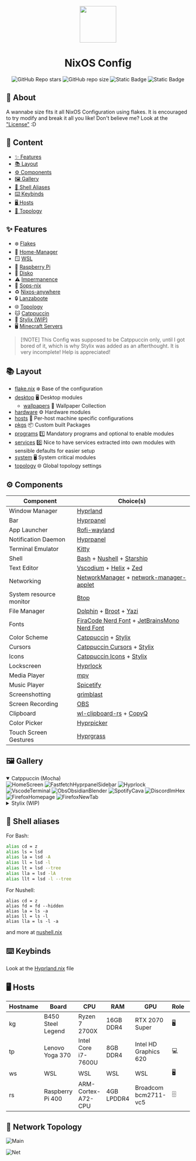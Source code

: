 <div align="center"><img src="./assets/nix.svg" width="100px" /></div>

<h1 align="center">NixOS Config</h1>

<div align="center">

![GitHub Repo stars](https://img.shields.io/github/stars/KP64/nixos-config?style=for-the-badge&logo=starship&logoColor=%23cad3f5&labelColor=%23181825&color=%2311111B&link=https%3A%2F%2Fgithub.com%2FKP64%2Fnixos-config)
![GitHub repo size](https://img.shields.io/github/repo-size/KP64/nixos-config?style=for-the-badge&logo=github&logoColor=%23cad3f5&labelColor=%23181825&color=%2311111B&link=github.com%2FKP64%2Fnixos-config)
![Static Badge](https://img.shields.io/badge/nixos-unstable-blue?style=for-the-badge&logo=nixos&logoColor=%23cad3f5&labelColor=%23181825&color=%2311111B&link=https%3A%2F%2Fgithub.com%2FKP64%2Fnixos-config)
![Static Badge](https://img.shields.io/badge/unlicense-%2311111b?style=for-the-badge&logo=unlicense&logoColor=%23cdd6f4&labelColor=%23181825)

</div>

## 📝 About

A wannabe size fits it all NixOS Configuration using flakes.
It is encouraged to try modify and break it all you like!
Don't believe me? Look at the ["License"](./UNLICENSE) :D

## 📖 Content

- [✨ Features](#-features)
- [📚 Layout](#-layout)
- [⚙️ Components](#%EF%B8%8F-components)
- [🖼️ Gallery](#%EF%B8%8F-gallery)
- [🐚 Shell Aliases](#-shell-aliases)
- [⌨️ Keybinds](#%EF%B8%8F-keybinds)
- [🖥️ Hosts](#%EF%B8%8F%EF%B8%8F-hosts)
- [👀 Topology](#-network-topology)

## ✨ Features

- ❄️ [Flakes](https://nixos.wiki/wiki/flakes)
- 🏡 [Home-Manager](https://github.com/nix-community/home-manager)
- 🪟 [WSL](https://github.com/nix-community/NixOS-WSL)
- 🥧 [Raspberry Pi](https://github.com/nix-community/raspberry-pi-nix)
- 💽 [Disko](https://github.com/nix-community/disko)
- ⚠️ [Impermanence](https://github.com/nix-community/impermanence)
- 🔐 [Sops-nix](https://github.com/Mic92/sops-nix)
- ♻️ [Nixos-anywhere](https://github.com/nix-community/nixos-anywhere)
- 🔒 [Lanzaboote](https://github.com/nix-community/lanzaboote)
- 🌐 [Topology](https://github.com/oddlama/nix-topology)
- 🐱 [Catppuccin](https://github.com/catppuccin/nix)
- 💈 [Stylix (WIP)](https://github.com/danth/stylix)
- 🖥️ [Minecraft Servers](https://github.com/Infinidoge/nix-minecraft)

> \[!NOTE\]
> This Config was supposed to be Catppuccin only, until I got bored of it,
> which is why Stylix was added as an afterthought. It is very incomplete!
> Help is appreciated!

## 📚 Layout

- [flake.nix](./flake.nix) ❄️ Base of the configuration
- [desktop](./desktop) 🖥️ Desktop modules
  - [wallpapers](./desktop/wallpapers) 🌄 Wallpaper Collection
- [hardware](./hardware) ⚙️ Hardware modules
- [hosts](./hosts) 👻 Per-host machine specific configurations
- [pkgs](./pkgs) 📦 Custom built Packages
- [programs](./programs) 1️⃣ Mandatory programs and optional to enable modules
- [services](./services) 0️⃣ Nice to have services extracted into own modules with sensible defaults for easier setup
- [system](./system) 🖥️ System critical modules
- [topology](./topology) 🌐 Global topology settings

## ⚙️ Components

| Component               | Choice(s)                                                                                                                                        |
| ----------------------- | ------------------------------------------------------------------------------------------------------------------------------------------------ |
| Window Manager          | [Hyprland](https://github.com/hyprwm/Hyprland)                                                                                                   |
| Bar                     | [Hyprpanel](https://github.com/Jas-SinghFSU/HyprPanel)                                                                                           |
| App Launcher            | [Rofi-wayland](https://github.com/lbonn/rofi)                                                                                                    |
| Notification Daemon     | [Hyprpanel](https://github.com/Jas-SinghFSU/HyprPanel)                                                                                           |
| Terminal Emulator       | [Kitty](https://github.com/kovidgoyal/kitty)                                                                                                     |
| Shell                   | [Bash](https://www.gnu.org/software/bash/) + [Nushell](https://github.com/nushell/nushell) + [Starship](https://github.com/starship/starship)    |
| Text Editor             | [Vscodium](https://github.com/VSCodium/vscodium) + [Helix](https://github.com/helix-editor/helix) + [Zed](https://github.com/zed-industries/zed) |
| Networking              | [NetworkManager](https://networkmanager.dev/) + [network-manager-applet](https://gitlab.gnome.org/GNOME/network-manager-applet)                  |
| System resource monitor | [Btop](https://github.com/aristocratos/btop)                                                                                                     |
| File Manager            | [Dolphin](https://invent.kde.org/system/dolphin) + [Broot](https://github.com/Canop/broot) + [Yazi](https://github.com/sxyazi/yazi)              |
| Fonts                   | [FiraCode Nerd Font](https://github.com/ryanoasis/nerd-fonts) + [JetBrainsMono Nerd Font](https://github.com/ryanoasis/nerd-fonts)               |
| Color Scheme            | [Catppuccin](https://github.com/catppuccin/nix) + [Stylix](https://github.com/danth/stylix)                                                      |
| Cursors                 | [Catppuccin Cursors](https://github.com/catppuccin/nix) + [Stylix](https://github.com/danth/stylix)                                              |
| Icons                   | [Catppuccin Icons](https://github.com/catppuccin/nix) + [Stylix](https://github.com/danth/stylix)                                                |
| Lockscreen              | [Hyprlock](https://github.com/hyprwm/hyprlock)                                                                                                   |
| Media Player            | [mpv](https://github.com/mpv-player/mpv)                                                                                                         |
| Music Player            | [Spicetify](https://spicetify.app/)                                                                                                              |
| Screenshotting          | [grimblast](https://github.com/hyprwm/contrib/tree/main/grimblast)                                                                               |
| Screen Recording        | [OBS](https://github.com/obsproject/obs-studio)                                                                                                  |
| Clipboard               | [wl-clipboard-rs](https://github.com/YaLTeR/wl-clipboard-rs) + [CopyQ](https://github.com/hluk/CopyQ)                                            |
| Color Picker            | [Hyprpicker](https://github.com/hyprwm/hyprpicker)                                                                                               |
| Touch Screen Gestures   | [Hyprgrass](https://github.com/horriblename/hyprgrass)                                                                                           |

## 🖼️ Gallery

<details open>
<summary>Catppuccin (Mocha)</summary>
<img alt="HomeScreen" src="./assets/gallery/catppuccin/HomeScreen.png" />
<img alt="FastfetchHyprpanelSidebar" src="./assets/gallery/catppuccin/FastfetchHyprpanelSidebar.png" />
<img alt="Hyprlock" src="./assets/gallery/catppuccin/Hyprlock.png" />
<img alt="VscodeTerminal" src="./assets/gallery/catppuccin/VscodeTerminal.png" />
<img alt="ObsObsidianBlender" src="./assets/gallery/catppuccin/ObsObsidianBlender.png" />
<img alt="SpotifyCava" src="./assets/gallery/catppuccin/SpotifyCava.png" />
<img alt="DiscordImHex" src="./assets/gallery/catppuccin/DiscordImHex.png"/>
<img alt="FirefoxHomepage" src="./assets/gallery/catppuccin/FirefoxHomepage.png" />
<img alt="FirefoxNewTab" src="./assets/gallery/catppuccin/FirefoxNewTab.png" />
</details>

<!-- TODO: Stylix -->

<details>
<summary>Stylix (WIP)</summary>
<p>Nothing to See yet :)</p>
</details>

## 🐚 Shell aliases

For Bash:

```sh
alias cd = z
alias ls = lsd
alias la = lsd -A
alias ll = lsd -l
alias lt = lsd --tree
alias lla = lsd -lA
alias llt = lsd -l --tree
```

For Nushell:

```nu
alias cd = z
alias fd = fd --hidden
alias la = ls -a
alias ll = ls -l
alias lla = ls -l -a
```

and more at [nushell.nix](./programs/cli/shells/nushell/default.nix)

## ⌨️ Keybinds

Look at the [Hyprland.nix](./desktop/hypr/hyprland.nix) file

## ️🖥️ Hosts

| Hostname | Board             | CPU                 | RAM        | GPU                   | Role | OS  |
| -------- | ----------------- | ------------------- | ---------- | --------------------- | ---- | --- |
| kg       | B450 Steel Legend | Ryzen 7 2700X       | 16GB DDR4  | RTX 2070 Super        | 🖥️   | ❄️  |
| tp       | Lenovo Yoga 370   | Intel Core i7-7600U | 8GB DDR4   | Intel HD Graphics 620 | 💻   | ❄️  |
| ws       | WSL               | WSL                 | WSL        | WSL                   | 🖥️   | ❄️  |
| rs       | Raspberry Pi 400  | ARM-Cortex-A72-CPU  | 4GB LPDDR4 | Broadcom bcm2711-vc5  | 🗄️   | ❄️  |

## 👀 Network Topology

![Main](./assets/topology/main.svg)

![Net](./assets/topology/network.svg)
